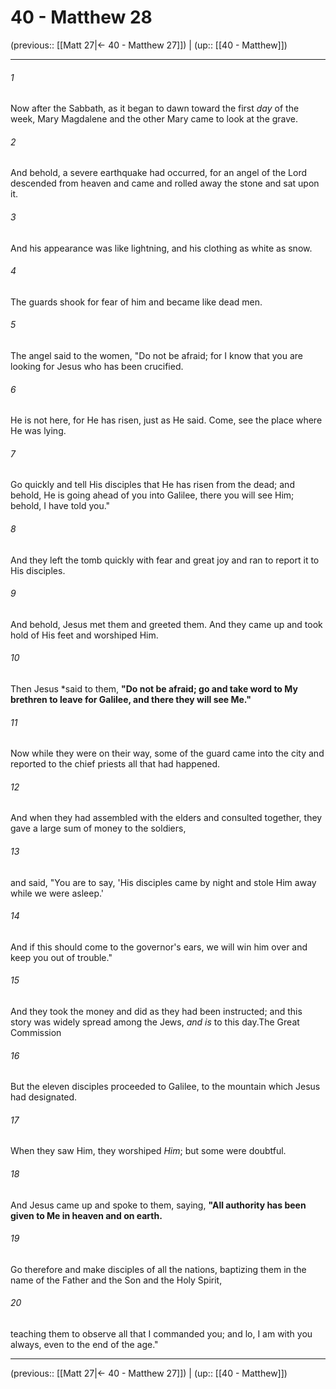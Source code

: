 # 40 - Matthew 28

(previous:: [[Matt 27|← 40 - Matthew 27]]) | (up:: [[40 - Matthew]])

***


###### 1 
Now after the Sabbath, as it began to dawn toward the first _day_ of the week, Mary Magdalene and the other Mary came to look at the grave. 

###### 2 
And behold, a severe earthquake had occurred, for an angel of the Lord descended from heaven and came and rolled away the stone and sat upon it. 

###### 3 
And his appearance was like lightning, and his clothing as white as snow. 

###### 4 
The guards shook for fear of him and became like dead men. 

###### 5 
The angel said to the women, "Do not be afraid; for I know that you are looking for Jesus who has been crucified. 

###### 6 
He is not here, for He has risen, just as He said. Come, see the place where He was lying. 

###### 7 
Go quickly and tell His disciples that He has risen from the dead; and behold, He is going ahead of you into Galilee, there you will see Him; behold, I have told you." 

###### 8 
And they left the tomb quickly with fear and great joy and ran to report it to His disciples. 

###### 9 
And behold, Jesus met them and greeted them. And they came up and took hold of His feet and worshiped Him. 

###### 10 
Then Jesus *said to them, **"Do not be afraid; go and take word to My brethren to leave for Galilee, and there they will see Me."** 

###### 11 
Now while they were on their way, some of the guard came into the city and reported to the chief priests all that had happened. 

###### 12 
And when they had assembled with the elders and consulted together, they gave a large sum of money to the soldiers, 

###### 13 
and said, "You are to say, 'His disciples came by night and stole Him away while we were asleep.' 

###### 14 
And if this should come to the governor's ears, we will win him over and keep you out of trouble." 

###### 15 
And they took the money and did as they had been instructed; and this story was widely spread among the Jews, _and is_ to this day.The Great Commission 

###### 16 
But the eleven disciples proceeded to Galilee, to the mountain which Jesus had designated. 

###### 17 
When they saw Him, they worshiped _Him_; but some were doubtful. 

###### 18 
And Jesus came up and spoke to them, saying, **"All authority has been given to Me in heaven and on earth.** 

###### 19 
Go therefore and make disciples of all the nations, baptizing them in the name of the Father and the Son and the Holy Spirit, 

###### 20 
teaching them to observe all that I commanded you; and lo, I am with you always, even to the end of the age."

***

(previous:: [[Matt 27|← 40 - Matthew 27]]) | (up:: [[40 - Matthew]])
